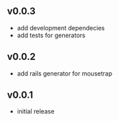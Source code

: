 ## v0.0.3

* add development dependecies
* add tests for generators

## v0.0.2

* add rails generator for mousetrap

## v0.0.1

* initial release
